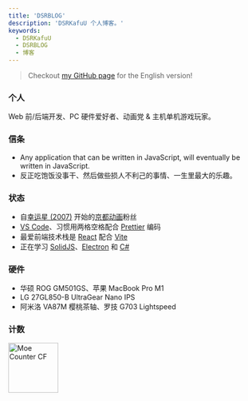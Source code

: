 ```yaml
---
title: 'DSRBLOG'
description: 'DSRKafuU 个人博客。'
keywords:
  - DSRKafuU
  - DSRBLOG
  - 博客
---
```


> Checkout [my GitHub page](https://github.com/dsrkafuu) for the English version!

### 个人

Web 前/后端开发、PC 硬件爱好者、动画党 & 主机单机游戏玩家。

### 信条

- Any application that can be written in JavaScript, will eventually be written in JavaScript.
- 反正吃饱饭没事干、然后做些损人不利己的事情、一生里最大的乐趣。

### 状态

- 自[幸运星 (2007)](https://www.kyotoanimation.co.jp/works/luckystar/) 开始的[京都动画](https://www.kyotoanimation.co.jp/)粉丝
- [VS Code](https://code.visualstudio.com/)、习惯用两格空格配合 [Prettier](https://prettier.io/) 编码
- 最爱前端技术栈是 [React](https://reactjs.org/) 配合 [Vite](https://vitejs.dev/)
- 正在学习 [SolidJS](https://www.solidjs.com/)、[Electron](https://www.electronjs.org/) 和 [C#](https://docs.microsoft.com/en-us/dotnet/)

### 硬件

- 华硕 ROG GM501GS、苹果 MacBook Pro M1
- LG 27GL850-B UltraGear Nano IPS
- 阿米洛 VA87M 樱桃茶轴、罗技 G703 Lightspeed

### 计数

<a href="https://github.com/dsrkafuu/moe-counter-cf#readme" target="_blank" rel="noopener">
  <img height="100" src="https://count.dsrkafuu.net/dsrkafuu:home" alt="Moe Counter CF" />
</a>
